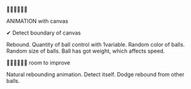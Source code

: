 🤷‍♂️🤷‍♂️🤷‍♂️

ANIMATION with canvas



✔
Detect boundary of canvas

Rebound.
Quantity of ball control with 1variable.
Random color of balls.
Random size of balls.
Ball has got weight, which affects speed.

🤦‍♀️🤦‍♀️🤦‍♀️
room to improve

Natural rebounding animation.
Detect itself.
Dodge rebound from other balls.
